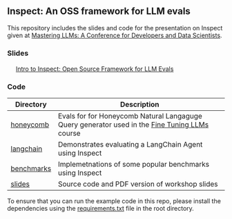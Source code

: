 ## Inspect: An OSS framework for LLM evals

This repository includes the slides and code for the presentation on Inspect given at [Mastering LLMs: A Conference for Developers and Data Scientists](https://maven.com/parlance-labs/fine-tuning).

### Slides

<img src="https://cdn-icons-png.flaticon.com/256/337/337946.png" width="16"/> [Intro to Inspect: Open Source Framework for LLM Evals](slides/intro-to-inspect.pdf)

### Code

| Directory                 | Description                                                                                                                                  |
|---------------------|---------------------------------------------------|
| [honeycomb](honeycomb/)   | Evals for for Honeycomb Natural Langaguge Query generator used in the [Fine Tuning LLMs](https://maven.com/parlance-labs/fine-tuning) course |
| [langchain](langchain/)   | Demonstrates evaluating a LangChain Agent using Inspect                                                                                      |
| [benchmarks](benchmarks/) | Implemetnations of some popular benchmarks using Inspect                                                                                     |
| [slides](slides/)         | Source code and PDF version of workshop slides                                                                                               |

To ensure that you can run the example code in this repo, please install the dependencies using the [requirements.txt](#0) file in the root directory.